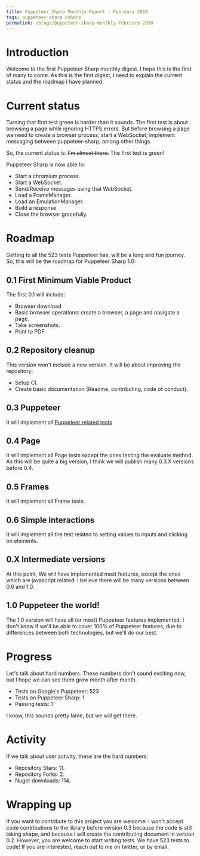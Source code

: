 ```yaml
---
title: Puppeteer Sharp Monthly Report - February 2018
tags: puppeteer-sharp csharp
permalink: /blogs/puppeteer-sharp-monthly-february-2018
---
```

 
# Introduction

Welcome to the first Puppeteer Sharp monthly digest. I hope this is the first of many to come.
As this is the first digest, I need to explain the current status and the roadmap I have planned.

# Current status

Turning that first test green is harder than it sounds. The first test is about browsing a page while ignoring HTTPS errors. But before browsing a page we need to create a browser process; start a WebSocket; implement messaging between puppeteer-sharp; among other things.

So, the current status is: ~~I'm almost there.~~ The first test is green!

Puppeteer Sharp is now able to:
 * Start a chromium process.
 * Start a WebSocket.
 * Send/Receive messages using that WebSocket.
 * Load a FrameManager.
 * Load an EmulationManager.
 * Build a response.
 * Close the browser gracefully.

# Roadmap
Getting to all the 523 tests Puppeteer has, will be a long and fun journey. So, this will be the roadmap for Puppeteer Sharp 1.0:

## 0.1 First Minimum Viable Product
The first 0.1 will include:
* Browser download
* Basic browser operations: create a browser, a page and navigate a page.
* Take screenshots.
* Print to PDF.

## 0.2 Repository cleanup
This version won't include a new version. It will be about improving the repository:

* Setup CI.
* Create basic documentation (Readme, contributing, code of conduct).

## 0.3 Puppeteer
It will implement all [Puppeteer related tests](https://github.com/GoogleChrome/puppeteer/blob/master/test/test.js#L108)

## 0.4 Page
It will implement all Page tests except the ones testing the evaluate method.
As this will be quite a big version, I think we will publish many 0.3.X versions before 0.4.

## 0.5 Frames
It will implement all Frame tests.

## 0.6 Simple interactions
It will implement all the test related to setting values to inputs and clicking on elements.

## 0.X Intermediate versions

At this point, We will have implemented most features, except the ones which are javascript related.
I believe there will be many versions between 0.6 and 1.0.

## 1.0 Puppeteer the world!
The 1.0 version will have all (or most) Puppeteer features implemented. I don't know if we'll be able to cover 100% of Puppeteer features, due to differences between both technologies, but we'll do our best.

# Progress

Let's talk about hard numbers. These numbers don't sound exciting now, but I hope we can see them grow month after month.

* Tests on Google's Puppeteer: 523
* Tests on Puppeteer Sharp: 1
* Passing tests: 1

I know, this sounds pretty lame, but we will get there.

# Activity

If we talk about user activity, these are the hard numbers:

* Repository Stars: 11.
* Repository Forks: 2.
* Nuget downloads: 114.

# Wrapping up

If you want to contribute to this project you are welcome!
I won't accept code contributions to the library before version 0.3 because the code is still taking shape, and because I will create the contributing document in version 0.2. However, you are welcome to start writing tests. We have 523 tests to code!
If you are interested, reach out to me on twitter, or by email.




